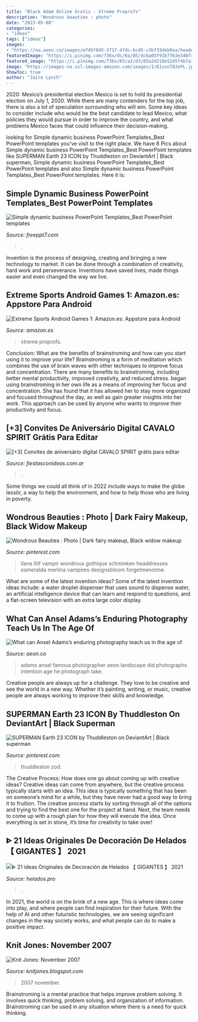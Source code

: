 ```yaml
---
title: "Black Adam Online Gratis - Xtreme Proprofs"
description: "Wondrous beauties : photo"
date: "2023-05-08"
categories:
- "ideas"
tags: ["ideas"]
images:
- "https://nu.aeon.co/images/e7d5f845-371f-47dc-bcd5-c3bf33deb0aa/header_Ansel-Adams-Photography-with-Intention-MAIN.jpg"
featuredImage: "https://i.pinimg.com/736x/dc/6a/05/dc6a05f91b7f63e340f41e96bdb1c92a.jpg"
featured_image: "https://i.pinimg.com/736x/65/a2/d3/65a2d318e52d5f4b7a331bd98f7e2c13--gothic-halloween-costumes-halloween-photos.jpg"
image: "https://images-na.ssl-images-amazon.com/images/I/61xsn78JePL.jpg"
ShowToc: true
author: "Jairo Lynch"
---
```



2020: Mexico’s presidential election
Mexico is set to hold its presidential election on July 1, 2020. While there are many contenders for the top job, there is also a lot of speculation surrounding who will win. Some key ideas to consider include who would be the best candidate to lead Mexico, what policies they would pursue in order to improve the country, and what problems Mexico faces that could influence their decision-making.

	

		
looking for Simple dynamic business PowerPoint Templates_Best PowerPoint templates you've visit to the right place. We have 8 Pics about Simple dynamic business PowerPoint Templates_Best PowerPoint templates like SUPERMAN Earth 23 ICON by Thuddleston on DeviantArt | Black superman, Simple dynamic business PowerPoint Templates_Best PowerPoint templates and also Simple dynamic business PowerPoint Templates_Best PowerPoint templates. Here it is:
		
    
## Simple Dynamic Business PowerPoint Templates_Best PowerPoint Templates

<img loading=lazy src="https://www.freeppt7.com/uploads/200507/1-20050G523301b.jpg" onerror="this.onerror=null;this.src='https://tse1.mm.bing.net/th?id=OIP.aGjZIkVmtP81XXAn42ah5AHaOX&amp;pid=15.1';" alt="Simple dynamic business PowerPoint Templates_Best PowerPoint templates">

_Source: freeppt7.com_

>. 

	

Invention is the process of designing, creating and bringing a new technology to market. It can be done through a combination of creativity, hard work and perseverance. Inventions have saved lives, made things easier and even changed the way we live.

    
## Extreme Sports Android Games 1: Amazon.es: Appstore Para Android

<img loading=lazy src="https://images-na.ssl-images-amazon.com/images/I/61xsn78JePL.jpg" onerror="this.onerror=null;this.src='https://tse2.mm.bing.net/th?id=OIP.OvHasZWnfmAqHx-W2-2McQHaEK&amp;pid=15.1';" alt="Extreme Sports Android Games 1: Amazon.es: Appstore para Android">

_Source: amazon.es_

>xtreme proprofs. 

	

Conclusion: What are the benefits of brainstroming and how can you start using it to improve your life?
Brainstroming is a form of meditation which combines the use of brain waves with other techniques to improve focus and concentration. There are many benefits to brainstroming, including better mental productivity, improved creativity, and reduced stress. began using brainstroming in her own life as a means of improving her focus and concentration. She has found that it has allowed her to stay more organized and focused throughout the day, as well as gain greater insights into her work. This approach can be used by anyone who wants to improve their productivity and focus.

    
## [+3] Convites De Aniversário Digital CAVALO SPIRIT Grátis Para Editar

<img loading=lazy src="https://www.fiestasconideas.com.ar/img/imgExtra/spirit-el-corcel-indomable-tarjeta-cumpleanios-editables-imprimir.jpg" onerror="this.onerror=null;this.src='https://tse3.mm.bing.net/th?id=OIP.de6y7f9jKdGy3cf2gtyAHQAAAA&amp;pid=15.1';" alt="[+3] Convites de aniversário digital CAVALO SPIRIT grátis para editar">

_Source: fiestasconideas.com.ar_

>. 

	

Some things we could all think of in 2022 include ways to make the globe lessôr, a way to help the environment, and how to help those who are living in poverty.

    
## Wondrous Beauties : Photo | Dark Fairy Makeup, Black Widow Makeup

<img loading=lazy src="https://i.pinimg.com/736x/65/a2/d3/65a2d318e52d5f4b7a331bd98f7e2c13--gothic-halloween-costumes-halloween-photos.jpg" onerror="this.onerror=null;this.src='https://tse2.mm.bing.net/th?id=OIP.CRw7DX6wCBANxGp6i_j8PQHaLH&amp;pid=15.1';" alt="Wondrous Beauties : Photo | Dark fairy makeup, Black widow makeup">

_Source: pinterest.com_

>ilane lilif vampir wondrous gothique schminken headdresses esmeralda merlina vampires designsbloom forgetmenotme. 

	

What are some of the latest invention ideas?
Some of the latest invention ideas include: a water droplet dispenser that uses sound to dispense water, an artificial intelligence device that can learn and respond to questions, and a flat-screen television with an extra large color display.

    
## What Can Ansel Adams’s Enduring Photography Teach Us In The Age Of

<img loading=lazy src="https://nu.aeon.co/images/e7d5f845-371f-47dc-bcd5-c3bf33deb0aa/header_Ansel-Adams-Photography-with-Intention-MAIN.jpg" onerror="this.onerror=null;this.src='https://tse3.mm.bing.net/th?id=OIP.kc5qP9AxgrbP8JSh0KYEZwHaEK&amp;pid=15.1';" alt="What can Ansel Adams’s enduring photography teach us in the age of">

_Source: aeon.co_

>adams ansel famous photographer aeon landscape did photographs intention age he photograph take. 

	

Creative people are always up for a challenge. They love to be creative and see the world in a new way. Whether it’s painting, writing, or music, creative people are always working to improve their skills and knowledge.

    
## SUPERMAN Earth 23 ICON By Thuddleston On DeviantArt | Black Superman

<img loading=lazy src="https://i.pinimg.com/736x/dc/6a/05/dc6a05f91b7f63e340f41e96bdb1c92a.jpg" onerror="this.onerror=null;this.src='https://tse4.mm.bing.net/th?id=OIP.GAbheOU92QhVfNPtPgonGAHaNR&amp;pid=15.1';" alt="SUPERMAN Earth 23 ICON by Thuddleston on DeviantArt | Black superman">

_Source: pinterest.com_

>thuddleston zod. 

	

The Creative Process: How does one go about coming up with creative ideas?
Creative ideas can come from anywhere, but the creative process typically starts with an idea. This idea is typically something that has been on someone’s mind for a while, but they have never had a good way to bring it to fruition. The creative process starts by sorting through all of the options and trying to find the best one for the project at hand. Next, the team needs to come up with a rough plan for how they will execute the idea. Once everything is set in stone, it’s time for creativity to take over!

    
## ᐈ 21 Ideas Originales De Decoración De Helados 【 GIGANTES 】 2021

<img loading=lazy src="https://helados.pro/wp-content/uploads/2018/10/Ideas_decoracion_helados_1-768x427.jpg" onerror="this.onerror=null;this.src='https://tse4.mm.bing.net/th?id=OIP.N4wu1nLerysj-ZhM0W8f1gHaEH&amp;pid=15.1';" alt="ᐈ 21 ideas Originales de Decoración de Helados 【 GIGANTES 】 2021">

_Source: helados.pro_

>. 

	

In 2021, the world is on the brink of a new age. This is where ideas come into play, and where people can find inspiration for their future. With the help of AI and other futuristic technologies, we are seeing significant changes in the way society works, and what people can do to make a positive impact.

    
## Knit Jones: November 2007

<img loading=lazy src="http://bp1.blogger.com/_X5gvFBIH7fo/R0Istri7meI/AAAAAAAAAI8/cJe0Wlw1iWU/s320/IMG_0685.JPG" onerror="this.onerror=null;this.src='https://tse4.mm.bing.net/th?id=OIP.iN1vwicqlht1fK9gX7iqmAAAAA&amp;pid=15.1';" alt="Knit Jones: November 2007">

_Source: knitjones.blogspot.com_

>2007 november. 

	

Brainstroming is a mental practice that helps improve problem solving. It involves quick thinking, problem solving, and organization of information. Brainstroming can be used in any situation where there is a need for quick thinking.

